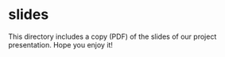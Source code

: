 # slides

This directory includes a copy (PDF) of the slides of our project presentation. Hope you enjoy it!
